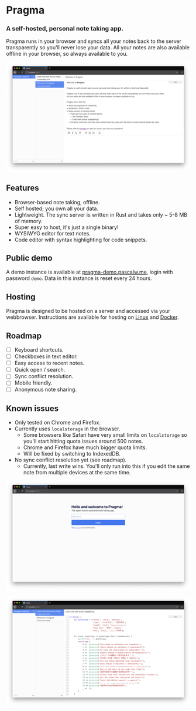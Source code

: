 # Pragma

### A self-hosted, personal note taking app.

Pragma runs in your browser and syncs all your notes back to the server transparently so you'll never lose your data.
All your notes are also available offline in your browser, so always available to you.

![](./screenshots/text-note.png)

## Features

* Browser-based note taking, offline.
* Self hosted; you own all your data.
* Lightweight. The sync server is written in Rust and takes only ~ 5-8 MB of memory.
* Super easy to host, it's just a single binary!
* WYSIWYG editor for text notes.
* Code editor with syntax highlighting for code snippets.

## Public demo

A demo instance is available at [pragma-demo.pascalw.me](https://pragma-demo.pascalw.me), login with password `demo`. Data in this instance is reset every 24 hours.

## Hosting

Pragma is designed to be hosted on a server and accessed via your webbrowser. Instructions are available for hosting on [Linux](./docs/hosting-linux.md) and [Docker](./docs/hosting-docker.md).

## Roadmap

- [ ] Keyboard shortcuts.
- [ ] Checkboxes in text editor.
- [ ] Easy access to recent notes.
- [ ] Quick open / search.
- [ ] Sync conflict resolution.
- [ ] Mobile friendly.
- [ ] Anonymous note sharing.

## Known issues

- Only tested on Chrome and Firefox.
- Currently uses `localstorage` in the browser.
  - Some browsers like Safari have very small limits on `localstorage` so you'll start hitting quota issues around 500 notes.
  - Chrome and Firefox have much bigger quota limits.
  - Will be fixed by switching to IndexedDB.
- No sync conflict resolution yet (see roadmap).
  - Currently, last write wins. You'll only run into this if you edit the same note from multiple devices at the same time.

![](./screenshots/login.png)

![](./screenshots/code-note.png)